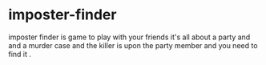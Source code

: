 # imposter-finder
imposter finder is game to play with your friends it's all about a party and and a murder case and the killer is upon the party member and you need to find it .
